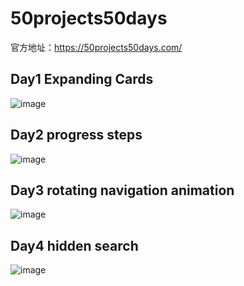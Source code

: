 # 50projects50days
官方地址：https://50projects50days.com/

## Day1 Expanding Cards
![image](https://user-images.githubusercontent.com/57955384/196118211-8959aca2-f2bf-491d-ad3a-58ad0aa34834.png)


## Day2 progress steps
![image](https://user-images.githubusercontent.com/57955384/196117621-eff2bf25-99f6-4b3c-98f1-55218d89d4a2.png)


## Day3 rotating navigation animation
![image](https://user-images.githubusercontent.com/57955384/196142588-6c915839-c884-46d8-86f1-4226cf1a1ea5.png)

## Day4 hidden search
![image](https://user-images.githubusercontent.com/57955384/196395491-1e21823c-5949-4d92-9f1d-11d948b744f2.png)
